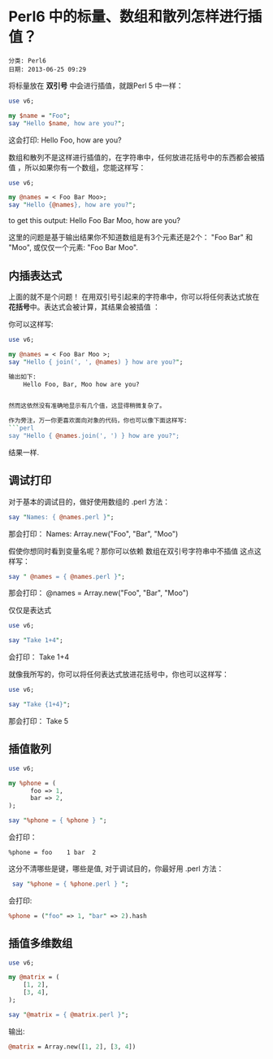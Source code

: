 # Perl6 中的标量、数组和散列怎样进行插值？
    分类: Perl6
    日期: 2013-06-25 09:29

将标量放在 **双引号** 中会进行插值，就跟Perl 5 中一样：
```perl
use v6;

my $name = "Foo";
say "Hello $name, how are you?";
```

这会打印:
    Hello Foo, how are you?


数组和散列不是这样进行插值的，在字符串中，任何放进花括号中的东西都会被插值
，所以如果你有一个数组，您能这样写：
```perl
use v6;

my @names = < Foo Bar Moo>;
say "Hello {@names}, how are you?";
```

to get this output:
    Hello Foo Bar Moo, how are you?

这里的问题是基于输出结果你不知道数组是有3个元素还是2个：
"Foo Bar" 和 "Moo", 或仅仅一个元素: "Foo Bar Moo".

## 内插表达式

上面的就不是个问题！ 在用双引号引起来的字符串中，你可以将任何表达式放在**花括号**中。表达式会被计算，其结果会被插值 ：

你可以这样写:
```perl
use v6;

my @names = < Foo Bar Moo >;
say "Hello { join(', ', @names) } how are you?";

输出如下:
    Hello Foo, Bar, Moo how are you?


然而这依然没有准确地显示有几个值，这显得稍微复杂了。

作为旁注，万一你更喜欢面向对象的代码，你也可以像下面这样写:
```perl
say "Hello { @names.join(', ') } how are you?";
```

结果一样.

 ## 调试打印

对于基本的调试目的，做好使用数组的 .perl 方法：
```perl
say "Names: { @names.perl }";
```

那会打印：
    Names: Array.new("Foo", "Bar", "Moo")

假使你想同时看到变量名呢？那你可以依赖 数组在双引号字符串中不插值 这点这样写：
```perl
say " @names = { @names.perl }";
```

那会打印：
    @names = Array.new("Foo", "Bar", "Moo")
	
仅仅是表达式
```perl
use v6;

say "Take 1+4";
```

会打印：
    Take 1+4
	
就像我所写的，你可以将任何表达式放进花括号中，你也可以这样写： 
 
```perl
use v6;

say "Take {1+4}";
```

那会打印：
    Take 5
## 插值散列
```perl
use v6;

my %phone = (
      foo => 1,
      bar => 2,
);

say "%phone = { %phone } ";
```

会打印：

    %phone = foo    1 bar  2


这分不清哪些是键，哪些是值,  对于调试目的，你最好用 .perl 方法：
```perl
 say "%phone = { %phone.perl } ";
```

会打印:
```perl
%phone = ("foo" => 1, "bar" => 2).hash
```
## 插值多维数组

```perl
use v6;

my @matrix = (
    [1, 2],
    [3, 4],
);

say "@matrix = { @matrix.perl }";
```

输出:
```perl
@matrix = Array.new([1, 2], [3, 4])
```